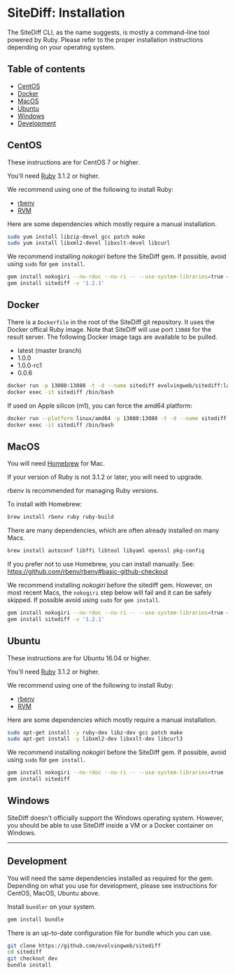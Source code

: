 # SiteDiff: Installation

The SiteDiff CLI, as the name suggests, is mostly a command-line tool powered
by Ruby. Please refer to the proper installation instructions depending on your
operating system.

## Table of contents

* [CentOS](#centos)
* [Docker](#docker)
* [MacOS](#macos)
* [Ubuntu](#ubuntu)
* [Windows](#windows)
* [Development](#development)

## CentOS

These instructions are for CentOS 7 or higher.

You'll need [Ruby](https://www.ruby-lang.org/) 3.1.2 or higher.

We recommend using one of the following to install Ruby:

- [rbenv](https://github.com/rbenv/rbenv)
- [RVM](https://rvm.io/rvm/install)

Here are some dependencies which mostly require a manual installation.

```bash
sudo yum install libzip-devel gcc patch make
sudo yum install libxml2-devel libxslt-devel libcurl
```

We recommend installing _nokogiri_ before the SiteDiff gem. If possible,
avoid using `sudo` for `gem install`.

```bash
gem install nokogiri --no-rdoc --no-ri -- --use-system-libraries=true —with-xml2-include=/usr/include/libxml2
gem install sitediff -v '1.2.1'
```

## Docker

There is a `Dockerfile` in the root of the SiteDiff git repository. It uses
the Docker offical Ruby image. Note that SiteDiff will use port `13080` for the result server. The following Docker image tags are available to be pulled.

* latest (master branch)
* 1.0.0
* 1.0.0-rc1
* 0.0.6

```bash
docker run -p 13080:13080 -t -d --name sitediff evolvingweb/sitediff:latest
docker exec -it sitediff /bin/bash
```

If used on Apple silicon (m1), you can force the amd64 platform:
```bash
docker run --platform linux/amd64 -p 13080:13080 -t -d --name sitediff evolvingweb/sitediff:latest
docker exec -it sitediff /bin/bash
```

## MacOS

You will need [Homebrew](https://brew.sh/) for Mac.

If your version of Ruby is not 3.1.2 or later, you will need to upgrade.

rbenv is recommended for managing Ruby versions.

To install with Homebrew:

```bash
brew install rbenv ruby ruby-build
```

There are many dependencies, which are often already installed on many Macs.

```bash
brew install autoconf libffi libtool libyaml openssl pkg-config
```

If you prefer not to use Homebrew, you can install manually. See: https://github.com/rbenv/rbenv#basic-github-checkout

We recommend installing _nokogiri_ before the sitediff gem. However, on most
recent Macs, the `nokogiri` step below will fail and it can be safely skipped.
If possible avoid using `sudo` for `gem install`.

```bash
gem install nokogiri --no-rdoc --no-ri -- --use-system-libraries=true —with-xml2-include=/usr/include/libxml2
gem install sitediff -v '1.2.1'
```

## Ubuntu

These instructions are for Ubuntu 16.04 or higher.

You'll need [Ruby](https://www.ruby-lang.org/) 3.1.2 or higher.

We recommend using one of the following to install Ruby:

- [rbenv](https://github.com/rbenv/rbenv)
- [RVM](https://rvm.io/rvm/install)

Here are some dependencies which mostly require a manual installation.

```bash
sudo apt-get install -y ruby-dev libz-dev gcc patch make
sudo apt-get install -y libxml2-dev libxslt-dev libcurl3
```

We recommend installing _nokogiri_ before the SiteDiff gem. If possible,
avoid using `sudo` for `gem install`.

```bash
gem install nokogiri --no-rdoc --no-ri -- --use-system-libraries=true --with-xml2-include=/usr/include/libxml2
gem install sitediff
```

## Windows

SiteDiff doesn't officially support the Windows operating system. However, you
should be able to use SiteDiff inside a VM or a Docker container on Windows.

---

## Development

You will need the same dependencies installed as required for the gem.
Depending on what you use for development, please see instructions for
CentOS, MacOS, Ubuntu above.

Install `bundler` on your system.

```bash
gem install bundle
```

There is an up-to-date configuration file for bundle which you can use.

```bash
git clone https://github.com/evolvingweb/sitediff
cd sitediff
git checkout dev
bundle install
```
